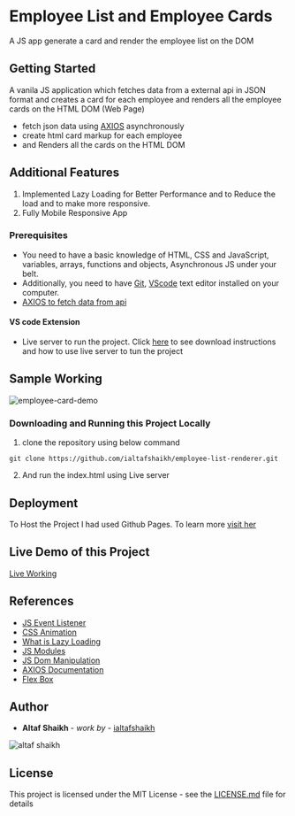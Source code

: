 
# Employee List and Employee Cards 

A JS app generate a card and render the employee list on the DOM

## Getting Started

A vanila JS application which fetches data from a external api in JSON format and creates a card for each employee and renders all the employee cards on the HTML DOM (Web Page)

- fetch json data using [AXIOS](https://www.npmjs.com/package/axios) asynchronously
- create html card markup for each employee 
- and Renders all the cards on the HTML DOM

## Additional Features

1. Implemented Lazy Loading for Better Performance and to Reduce the load and to make more responsive.
2. Fully Mobile Responsive App

### Prerequisites

- You need to have a basic knowledge of HTML, CSS and JavaScript, variables, arrays, functions and objects, Asynchronous JS under your belt. 
- Additionally, you need to have [Git](https://gist.github.com/derhuerst/1b15ff4652a867391f03),   [VScode](https://code.visualstudio.com/download) text editor installed on your computer.
- [AXIOS to fetch data from api](https://www.npmjs.com/package/axios)

#### VS code Extension
- Live server to run the project. Click [here](https://marketplace.visualstudio.com/items?itemName=ritwickdey.LiveServer#:~:text=Open%20a%20HTML%20file%20and,on%20Open%20with%20Live%20Server%20.&text=Open%20the%20Command%20Pallete%20by,Server%20to%20stop%20a%20server.) to see download instructions and how to use live server to tun the project

## Sample Working

![employee-card-demo](https://github.com/ialtafshaikh/static-files/blob/master/gifs/employee-card.gif)

### Downloading and Running this Project Locally
1. clone the repository using below command
```
git clone https://github.com/ialtafshaikh/employee-list-renderer.git
```
2. And run the index.html using Live server

## Deployment

To Host the Project I had used Github Pages. To learn more [visit her](https://towardsdatascience.com/how-to-create-a-free-github-pages-website-53743d7524e1)

## Live Demo of this Project

[Live Working](https://ialtafshaikh.github.io/employee-list-renderer/)

## References

- [JS Event Listener](https://developer.mozilla.org/en-US/docs/Web/API/EventListener)
- [CSS Animation](https://developer.mozilla.org/en-US/docs/Web/CSS/CSS_Animations/Using_CSS_animations)
- [What is Lazy Loading](https://blog.logrocket.com/understanding-lazy-loading-in-javascript/)
- [JS Modules](https://developer.mozilla.org/en-US/docs/Web/JavaScript/Guide/Modules)
- [JS Dom Manipulation](https://developer.mozilla.org/en-US/docs/Learn/JavaScript/Client-side_web_APIs/Manipulating_documents)
- [AXIOS Documentation](https://www.npmjs.com/package/axios)
- [Flex Box](https://developer.mozilla.org/en-US/docs/Web/CSS/CSS_Flexible_Box_Layout/Basic_Concepts_of_Flexbox)

## Author

* **Altaf Shaikh** - *work by* - [ialtafshaikh](https://github.com/ialtafshaikh)

![altaf shaikh](https://raw.githubusercontent.com/ialtafshaikh/static-files/master/coollogo_com-327551664.png)


## License

This project is licensed under the MIT License - see the [LICENSE.md](LICENSE.md) file for details
